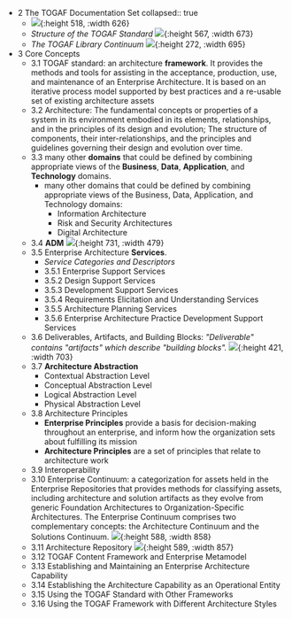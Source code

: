 - 2 The TOGAF Documentation Set
  collapsed:: true
	- ![](https://pubs.opengroup.org/togaf-standard/introduction/Figures/togaf_docset.png){:height 518, :width 626}
	- *Structure of the TOGAF Standard*
	  ![](https://pubs.opengroup.org/togaf-standard/introduction/Figures/togaf_structure.png){:height 567, :width 673}
	- *The TOGAF Library Continuum*
	  ![](https://pubs.opengroup.org/togaf-standard/introduction/Figures/togaf_library_continuum.png){:height 272, :width 695}
- 3 Core Concepts
	- 3.1 TOGAF standard: an architecture **framework**. It provides the methods and tools for assisting in the acceptance, production, use, and maintenance of an Enterprise Architecture. It is based on an iterative process model supported by best practices and a re-usable set of existing architecture assets
	- 3.2 Architecture: The fundamental concepts or properties of a system in its environment embodied in its elements, relationships, and in the principles of its design and evolution; The structure of components, their inter-relationships, and the principles and guidelines governing their design and evolution over time.
	- 3.3 many other **domains** that could be defined by combining appropriate views of the **Business**, **Data**, **Application**, and **Technology** domains.
		- many other domains that could be defined by combining appropriate views of the Business, Data, Application, and Technology domains:
			- Information Architecture
			- Risk and Security Architectures
			- Digital Architecture
	- 3.4 **ADM**
	  ![](https://pubs.opengroup.org/togaf-standard/introduction/Figures/adm.png){:height 731, :width 479}
	- 3.5 Enterprise Architecture **Services**.
		- *Service Categories and Descriptors*
		- 3.5.1 Enterprise Support Services
		- 3.5.2 Design Support Services
		- 3.5.3 Development Support Services
		- 3.5.4 Requirements Elicitation and Understanding Services
		- 3.5.5 Architecture Planning Services
		- 3.5.6 Enterprise Architecture Practice Development Support Services
	- 3.6 Deliverables, Artifacts, and Building Blocks: *"Deliverable" contains "artifacts" which describe "building blocks".*
	  ![](https://pubs.opengroup.org/togaf-standard/introduction/Figures/02_concepts1.png){:height 421, :width 703}
	- 3.7 **Architecture Abstraction**
		- Contextual Abstraction Level
		- Conceptual Abstraction Level
		- Logical Abstraction Level
		- Physical Abstraction Level
	- 3.8 Architecture Principles
		- **Enterprise Principles** provide a basis for decision-making throughout an enterprise, and inform how the organization sets about fulfilling its mission
		- **Architecture Principles** are a set of principles that relate to architecture work
	- 3.9 Interoperability
	- 3.10 Enterprise Continuum: a categorization for assets held in the Enterprise Repositories that provides methods for classifying assets, including architecture and solution artifacts as they evolve from generic Foundation Architectures to Organization-Specific Architectures. The Enterprise Continuum comprises two complementary concepts: the Architecture Continuum and the Solutions Continuum.
	  ![](https://pubs.opengroup.org/togaf-standard/introduction/Figures/39_entcon_oview.png){:height 588, :width 858}
	- 3.11 Architecture Repository
	  ![](https://pubs.opengroup.org/togaf-standard/introduction/Figures/02_concepts3.png){:height 589, :width 857}
	- 3.12 TOGAF Content Framework and Enterprise Metamodel
	- 3.13 Establishing and Maintaining an Enterprise Architecture Capability
	- 3.14 Establishing the Architecture Capability as an Operational Entity
	- 3.15 Using the TOGAF Standard with Other Frameworks
	- 3.16 Using the TOGAF Framework with Different Architecture Styles